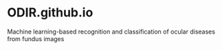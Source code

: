 # ODIR.github.io
Machine learning-based recognition and classification of ocular diseases from fundus images
